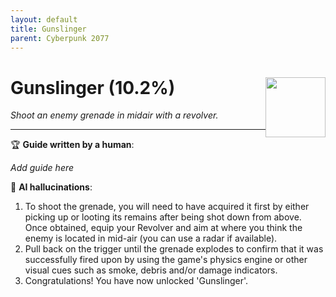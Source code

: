 ```yaml
---
layout: default
title: Gunslinger
parent: Cyberpunk 2077
---
```


# Gunslinger (10.2%) <img style="float: right;" src="https://cdn.cloudflare.steamstatic.com/steamcommunity/public/images/apps/1091500/d13a7170dd835e73cf30a7ee6da0ebf3670c23a1.jpg" width="96" height="96">

_Shoot an enemy grenade in midair with a revolver._

***

:trophy: **Guide written by a human**:

_Add guide here_

:robot: **AI hallucinations**:

1. To shoot the grenade, you will need to have acquired it first by either picking up or looting its remains after being shot down from above. Once obtained, equip your Revolver and aim at where you think the enemy is located in mid-air (you can use a radar if available).
2. Pull back on the trigger until the grenade explodes to confirm that it was successfully fired upon by using the game's physics engine or other visual cues such as smoke, debris and/or damage indicators. 
3. Congratulations! You have now unlocked 'Gunslinger'.
